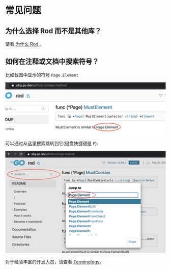 # 常见问题

## 为什么选择 Rod 而不是其他库？

请看 [为什么 Rod ](/why-rod.md)。

## 如何在注释或文档中搜索符号？

比如截图中显示的符号 `Page.Element`

![symbol-in-doc](symbol-in-doc.png)

可以通过从这里搜索跳转到它(键盘快捷键是 `F`):

![search-symbol-in-doc](search-symbol-in-doc.png)

对于经验丰富的开发人员，请查看 [Terminology](https://github.com/go-rod/rod/blob/main/.github/CONTRIBUTING.md#terminology)。
